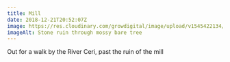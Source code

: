 ```yaml
---
title: Mill
date: 2018-12-21T20:52:07Z
image: https://res.cloudinary.com/growdigital/image/upload/v1545422134/ruins-F341244F.jpg
imageAlt: Stone ruin through mossy bare tree
---
```


Out for a walk by the River Ceri, past the ruin of the mill

